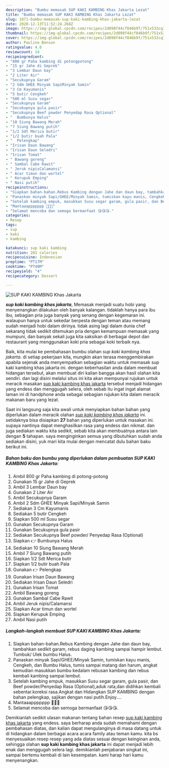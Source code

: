 ```yaml
---
description: "Bumbu memasak SUP KAKI KAMBING Khas Jakarta Lezat"
title: "Bumbu memasak SUP KAKI KAMBING Khas Jakarta Lezat"
slug: 1871-bumbu-memasak-sup-kaki-kambing-khas-jakarta-lezat
date: 2020-12-13T11:52:24.268Z
image: https://img-global.cpcdn.com/recipes/2d098f44cf846b9f/751x532cq70/sup-kaki-kambing-khas-jakarta-foto-resep-utama.jpg
thumbnail: https://img-global.cpcdn.com/recipes/2d098f44cf846b9f/751x532cq70/sup-kaki-kambing-khas-jakarta-foto-resep-utama.jpg
cover: https://img-global.cpcdn.com/recipes/2d098f44cf846b9f/751x532cq70/sup-kaki-kambing-khas-jakarta-foto-resep-utama.jpg
author: Pauline Benson
ratingvalue: 4.6
reviewcount: 14
recipeingredient:
- "800 gr Paha kambing di potongpotong"
- "15 gr Jahe di Geprek"
- "3 Lembar Daun bay"
- "2 Liter Air"
- "Secukupnya Garam"
- "2 Sdm GHEE Minyak SapiMinyak Samin"
- "3 Cm Kayumanis"
- "5 butir Cengkeh"
- "500 ml Susu segar"
- "Secukupnya Garam"
- "Secukupnya gula pasir"
- "Secukupnya Beef powder Penyedap Rasa Optional"
- "  Bumbunya Halus"
- "10 Siung Bawang Merah"
- "7 Siung Bawang putih"
- "1/2 Sdt Merica butir"
- "1/2 butir buah Pala"
- "  Pelengkap"
- "Irisan Daun Bawang"
- "Irisan Daun Seledri"
- "Irisan Tomat"
- " Bawang goreng"
- " Sambal Cabe Rawit"
- " Jeruk nipisCalamansi"
- " Acar timun dan wortel"
- " Kerupuk Emping"
- " Nasi putih"
recipeinstructions:
- "Siapkan bahan-bahan.Rebus Kambing dengan Jahe dan daun bay, tambahkan sedikit garam, rebus daging kambing sampai hampir lembut. Tumbuk/ Ulek bumbu Halus."
- "Panaskan minyak Sapi/GHEE/Minyak Samin, tumiskan kayu manis, Cengkeh, dan Bumbu Halus, tumis sampai matang dan harum, angkat kemudian masukkan bumbu kedalam rebusan kambing dan rebus kembali kambing sampai lembut."
- "Setelah kambing empuk, masukkan Susu segar garam, gula pasir, dan Beef powder/Penyedap Rasa (Optional),aduk rata,dan didihkan kembali sebentar.koreksi rasa.Angkat dan Hidangkan SUP KAMBING dengan bahan pelengkap, sajikan dengan nasi putih.Enjoy...."
- "Mantaaappppppp 🤤🤤🤤"
- "Selamat mencoba dan semoga bermanfaat 😘😘😘."
categories:
- Resep
tags:
- sup
- kaki
- kambing

katakunci: sup kaki kambing 
nutrition: 281 calories
recipecuisine: Indonesian
preptime: "PT17M"
cooktime: "PT40M"
recipeyield: "4"
recipecategory: Dessert

---
```



![SUP KAKI KAMBING Khas Jakarta](https://img-global.cpcdn.com/recipes/2d098f44cf846b9f/751x532cq70/sup-kaki-kambing-khas-jakarta-foto-resep-utama.jpg)

<b><i>sup kaki kambing khas jakarta</i></b>, Memasak menjadi suatu hobi yang menyenangkan dilakukan oleh banyak kalangan. tidaklah hanya para ibu ibu, sebagian pria juga banyak yang senang dengan kegemaran ini. walaupun hanya untuk sekedar berpesta dengan teman atau memang sudah menjadi hobi dalam dirinya. tidak asing lagi dalam dunia chef sekarang tidak sedikit ditemukan pria dengan kemampuan memasak yang mumpuni, dan banyak sekali juga kita saksikan di berbagai depot dan restaurant yang menggunakan koki pria sebagai koki terbaik nya.

Baik, kita mulai ke pembahasan bumbu olahan <i>sup kaki kambing khas jakarta</i>. di setiap pekerjaan kita, mungkin akan terasa menggembirakan apabila sejenak anda menyempatkan sebagian waktu untuk memasak sup kaki kambing khas jakarta ini. dengan keberhasilan anda dalam membuat hidangan tersebut, akan membuat diri kalian bangga akan hasil olahan kita sendiri. dan lagi disini melalui situs ini kita akan mempunyai rujukan untuk meracik masakan <u>sup kaki kambing khas jakarta</u> tersebut menjadi hidangan yang endess dan menggugah selera, oleh sebab itu ingat ingat alamat laman ini di handphone anda sebagai sebagian rujukan kita dalam meracik makanan baru yang lezat.




Saat ini langsung saja kita awali untuk menyiapkan bahan bahan yang diperlukan dalam meracik olahan <u><i>sup kaki kambing khas jakarta</i></u> ini. setidaknya bisa disiapkan <b>27</b> bahan yang diperlukan untuk masakan ini. supaya nantinya dapat menghasilkan rasa yang endess dan nikmat. dan juga sediakan waktu kita sedikit, sebab kita akan membuatnya antara lain dengan <b>5</b> tahapan. saya menginginkan semua yang dibutuhkan sudah anda sediakan disini, yuk mari kita mulai dengan mencatat dulu bahan baku berikut ini.

<!--inarticleads1-->

##### Bahan baku dan bumbu yang diperlukan dalam pembuatan SUP KAKI KAMBING Khas Jakarta:

1. Ambil 800 gr Paha kambing di potong-potong
1. Gunakan 15 gr Jahe di Geprek
1. Ambil 3 Lembar Daun bay
1. Gunakan 2 Liter Air
1. Ambil Secukupnya Garam
1. Ambil 2 Sdm GHEE Minyak Sapi/Minyak Samin
1. Sediakan 3 Cm Kayumanis
1. Sediakan 5 butir Cengkeh
1. Siapkan 500 ml Susu segar
1. Gunakan Secukupnya Garam
1. Gunakan Secukupnya gula pasir
1. Sediakan Secukupnya Beef powder/ Penyedap Rasa (Optional)
1. Siapkan  👉 Bumbunya Halus
1. Sediakan 10 Siung Bawang Merah
1. Ambil 7 Siung Bawang putih
1. Siapkan 1/2 Sdt Merica butir
1. Siapkan 1/2 butir buah Pala
1. Gunakan  👉 Pelengkap
1. Gunakan Irisan Daun Bawang
1. Sediakan Irisan Daun Seledri
1. Gunakan Irisan Tomat
1. Ambil  Bawang goreng
1. Gunakan  Sambal Cabe Rawit
1. Ambil  Jeruk nipis/Calamansi
1. Siapkan  Acar timun dan wortel
1. Siapkan  Kerupuk Emping
1. Ambil  Nasi putih




<!--inarticleads2-->

##### Langkah-langkah membuat SUP KAKI KAMBING Khas Jakarta:

1. Siapkan bahan-bahan.Rebus Kambing dengan Jahe dan daun bay, tambahkan sedikit garam, rebus daging kambing sampai hampir lembut. Tumbuk/ Ulek bumbu Halus.
1. Panaskan minyak Sapi/GHEE/Minyak Samin, tumiskan kayu manis, Cengkeh, dan Bumbu Halus, tumis sampai matang dan harum, angkat kemudian masukkan bumbu kedalam rebusan kambing dan rebus kembali kambing sampai lembut.
1. Setelah kambing empuk, masukkan Susu segar garam, gula pasir, dan Beef powder/Penyedap Rasa (Optional),aduk rata,dan didihkan kembali sebentar.koreksi rasa.Angkat dan Hidangkan SUP KAMBING dengan bahan pelengkap, sajikan dengan nasi putih.Enjoy....
1. Mantaaappppppp 🤤🤤🤤
1. Selamat mencoba dan semoga bermanfaat 😘😘😘.




Demikianlah sedikit ulasan makanan tentang bahan resep <u>sup kaki kambing khas jakarta</u> yang endess. saya berharap anda sudah memahami dengan pembahasan diatas, dan kalian dapat mengulanginya di masa datang untuk di hidangkan dalam berbagai acara acara family atau teman kamu. kita bs menyesuaikan resep resep yang ada diatas sesuai dengan keinginan anda, sehingga olahan <b>sup kaki kambing khas jakarta</b> ini dapat menjadi lebih enak dan menggugah selera lagi. demikianlah penjabaran singkat ini, sampai bertemu kembali di lain kesempatan. kami harap hari kamu menyenangkan.
